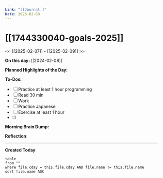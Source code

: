 ```yaml
---
Link: "[[Journal]]"
Date: 2025-02-08
---
```

# [[1744330040-goals-2025]]

<< [[2025-02-07]] - [[2025-02-09]] >>

**On this day:** [[2024-02-08]]

**Planned Highlights of the Day:**


**To-Dos:**
- [ ] Practice at least 1 hour programming
- [ ] Read 30 min
- [ ] Work
- [ ] Practice Japanese
- [ ] Exercise at least 1 hour
- [ ] 

**Morning Brain Dump:**


**Reflection:**


---
**Created Today**
```dataview
table
from ""
where file.cday = this.file.cday AND file.name != this.file.name
sort file.name ASC
```
